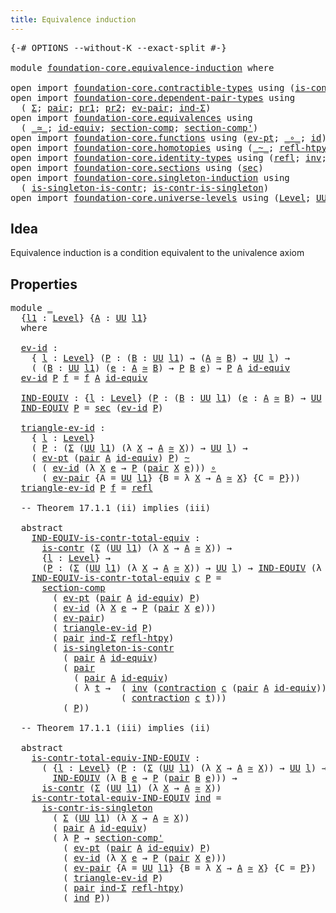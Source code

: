 ```yaml
---
title: Equivalence induction
---
```


<pre class="Agda"><a id="47" class="Symbol">{-#</a> <a id="51" class="Keyword">OPTIONS</a> <a id="59" class="Pragma">--without-K</a> <a id="71" class="Pragma">--exact-split</a> <a id="85" class="Symbol">#-}</a>

<a id="90" class="Keyword">module</a> <a id="97" href="foundation-core.equivalence-induction.html" class="Module">foundation-core.equivalence-induction</a> <a id="135" class="Keyword">where</a>

<a id="142" class="Keyword">open</a> <a id="147" class="Keyword">import</a> <a id="154" href="foundation-core.contractible-types.html" class="Module">foundation-core.contractible-types</a> <a id="189" class="Keyword">using</a> <a id="195" class="Symbol">(</a><a id="196" href="foundation-core.contractible-types.html#1006" class="Function">is-contr</a><a id="204" class="Symbol">;</a> <a id="206" href="foundation-core.contractible-types.html#1438" class="Function">contraction</a><a id="217" class="Symbol">)</a>
<a id="219" class="Keyword">open</a> <a id="224" class="Keyword">import</a> <a id="231" href="foundation-core.dependent-pair-types.html" class="Module">foundation-core.dependent-pair-types</a> <a id="268" class="Keyword">using</a>
  <a id="276" class="Symbol">(</a> <a id="278" href="foundation-core.dependent-pair-types.html#515" class="Record">Σ</a><a id="279" class="Symbol">;</a> <a id="281" href="foundation-core.dependent-pair-types.html#588" class="InductiveConstructor">pair</a><a id="285" class="Symbol">;</a> <a id="287" href="foundation-core.dependent-pair-types.html#605" class="Field">pr1</a><a id="290" class="Symbol">;</a> <a id="292" href="foundation-core.dependent-pair-types.html#617" class="Field">pr2</a><a id="295" class="Symbol">;</a> <a id="297" href="foundation-core.dependent-pair-types.html#909" class="Function">ev-pair</a><a id="304" class="Symbol">;</a> <a id="306" href="foundation-core.dependent-pair-types.html#743" class="Function">ind-Σ</a><a id="311" class="Symbol">)</a>
<a id="313" class="Keyword">open</a> <a id="318" class="Keyword">import</a> <a id="325" href="foundation-core.equivalences.html" class="Module">foundation-core.equivalences</a> <a id="354" class="Keyword">using</a>
  <a id="362" class="Symbol">(</a> <a id="364" href="foundation-core.equivalences.html#1621" class="Function Operator">_≃_</a><a id="367" class="Symbol">;</a> <a id="369" href="foundation-core.equivalences.html#2494" class="Function">id-equiv</a><a id="377" class="Symbol">;</a> <a id="379" href="foundation-core.equivalences.html#6176" class="Function">section-comp</a><a id="391" class="Symbol">;</a> <a id="393" href="foundation-core.equivalences.html#6349" class="Function">section-comp&#39;</a><a id="406" class="Symbol">)</a>
<a id="408" class="Keyword">open</a> <a id="413" class="Keyword">import</a> <a id="420" href="foundation-core.functions.html" class="Module">foundation-core.functions</a> <a id="446" class="Keyword">using</a> <a id="452" class="Symbol">(</a><a id="453" href="foundation-core.functions.html#635" class="Function">ev-pt</a><a id="458" class="Symbol">;</a> <a id="460" href="foundation-core.functions.html#420" class="Function Operator">_∘_</a><a id="463" class="Symbol">;</a> <a id="465" href="foundation-core.functions.html#322" class="Function">id</a><a id="467" class="Symbol">)</a>
<a id="469" class="Keyword">open</a> <a id="474" class="Keyword">import</a> <a id="481" href="foundation-core.homotopies.html" class="Module">foundation-core.homotopies</a> <a id="508" class="Keyword">using</a> <a id="514" class="Symbol">(</a><a id="515" href="foundation-core.homotopies.html#627" class="Function Operator">_~_</a><a id="518" class="Symbol">;</a> <a id="520" href="foundation-core.homotopies.html#741" class="Function">refl-htpy</a><a id="529" class="Symbol">)</a>
<a id="531" class="Keyword">open</a> <a id="536" class="Keyword">import</a> <a id="543" href="foundation-core.identity-types.html" class="Module">foundation-core.identity-types</a> <a id="574" class="Keyword">using</a> <a id="580" class="Symbol">(</a><a id="581" href="foundation-core.identity-types.html#1820" class="InductiveConstructor">refl</a><a id="585" class="Symbol">;</a> <a id="587" href="foundation-core.identity-types.html#2729" class="Function">inv</a><a id="590" class="Symbol">;</a> <a id="592" href="foundation-core.identity-types.html#2425" class="Function Operator">_∙_</a><a id="595" class="Symbol">)</a>
<a id="597" class="Keyword">open</a> <a id="602" class="Keyword">import</a> <a id="609" href="foundation-core.sections.html" class="Module">foundation-core.sections</a> <a id="634" class="Keyword">using</a> <a id="640" class="Symbol">(</a><a id="641" href="foundation-core.sections.html#534" class="Function">sec</a><a id="644" class="Symbol">)</a>
<a id="646" class="Keyword">open</a> <a id="651" class="Keyword">import</a> <a id="658" href="foundation-core.singleton-induction.html" class="Module">foundation-core.singleton-induction</a> <a id="694" class="Keyword">using</a>
  <a id="702" class="Symbol">(</a> <a id="704" href="foundation-core.singleton-induction.html#2053" class="Function">is-singleton-is-contr</a><a id="725" class="Symbol">;</a> <a id="727" href="foundation-core.singleton-induction.html#2576" class="Function">is-contr-is-singleton</a><a id="748" class="Symbol">)</a>
<a id="750" class="Keyword">open</a> <a id="755" class="Keyword">import</a> <a id="762" href="foundation-core.universe-levels.html" class="Module">foundation-core.universe-levels</a> <a id="794" class="Keyword">using</a> <a id="800" class="Symbol">(</a><a id="801" href="Agda.Primitive.html#597" class="Postulate">Level</a><a id="806" class="Symbol">;</a> <a id="808" href="foundation-core.universe-levels.html#235" class="Primitive">UU</a><a id="810" class="Symbol">)</a>
</pre>
## Idea

Equivalence induction is a condition equivalent to the univalence axiom

## Properties

<pre class="Agda"><a id="922" class="Keyword">module</a> <a id="929" href="foundation-core.equivalence-induction.html#929" class="Module">_</a>
  <a id="933" class="Symbol">{</a><a id="934" href="foundation-core.equivalence-induction.html#934" class="Bound">l1</a> <a id="937" class="Symbol">:</a> <a id="939" href="Agda.Primitive.html#597" class="Postulate">Level</a><a id="944" class="Symbol">}</a> <a id="946" class="Symbol">{</a><a id="947" href="foundation-core.equivalence-induction.html#947" class="Bound">A</a> <a id="949" class="Symbol">:</a> <a id="951" href="foundation-core.universe-levels.html#235" class="Primitive">UU</a> <a id="954" href="foundation-core.equivalence-induction.html#934" class="Bound">l1</a><a id="956" class="Symbol">}</a>
  <a id="960" class="Keyword">where</a>

  <a id="969" href="foundation-core.equivalence-induction.html#969" class="Function">ev-id</a> <a id="975" class="Symbol">:</a>
    <a id="981" class="Symbol">{</a> <a id="983" href="foundation-core.equivalence-induction.html#983" class="Bound">l</a> <a id="985" class="Symbol">:</a> <a id="987" href="Agda.Primitive.html#597" class="Postulate">Level</a><a id="992" class="Symbol">}</a> <a id="994" class="Symbol">(</a><a id="995" href="foundation-core.equivalence-induction.html#995" class="Bound">P</a> <a id="997" class="Symbol">:</a> <a id="999" class="Symbol">(</a><a id="1000" href="foundation-core.equivalence-induction.html#1000" class="Bound">B</a> <a id="1002" class="Symbol">:</a> <a id="1004" href="foundation-core.universe-levels.html#235" class="Primitive">UU</a> <a id="1007" href="foundation-core.equivalence-induction.html#934" class="Bound">l1</a><a id="1009" class="Symbol">)</a> <a id="1011" class="Symbol">→</a> <a id="1013" class="Symbol">(</a><a id="1014" href="foundation-core.equivalence-induction.html#947" class="Bound">A</a> <a id="1016" href="foundation-core.equivalences.html#1621" class="Function Operator">≃</a> <a id="1018" href="foundation-core.equivalence-induction.html#1000" class="Bound">B</a><a id="1019" class="Symbol">)</a> <a id="1021" class="Symbol">→</a> <a id="1023" href="foundation-core.universe-levels.html#235" class="Primitive">UU</a> <a id="1026" href="foundation-core.equivalence-induction.html#983" class="Bound">l</a><a id="1027" class="Symbol">)</a> <a id="1029" class="Symbol">→</a>
    <a id="1035" class="Symbol">(</a> <a id="1037" class="Symbol">(</a><a id="1038" href="foundation-core.equivalence-induction.html#1038" class="Bound">B</a> <a id="1040" class="Symbol">:</a> <a id="1042" href="foundation-core.universe-levels.html#235" class="Primitive">UU</a> <a id="1045" href="foundation-core.equivalence-induction.html#934" class="Bound">l1</a><a id="1047" class="Symbol">)</a> <a id="1049" class="Symbol">(</a><a id="1050" href="foundation-core.equivalence-induction.html#1050" class="Bound">e</a> <a id="1052" class="Symbol">:</a> <a id="1054" href="foundation-core.equivalence-induction.html#947" class="Bound">A</a> <a id="1056" href="foundation-core.equivalences.html#1621" class="Function Operator">≃</a> <a id="1058" href="foundation-core.equivalence-induction.html#1038" class="Bound">B</a><a id="1059" class="Symbol">)</a> <a id="1061" class="Symbol">→</a> <a id="1063" href="foundation-core.equivalence-induction.html#995" class="Bound">P</a> <a id="1065" href="foundation-core.equivalence-induction.html#1038" class="Bound">B</a> <a id="1067" href="foundation-core.equivalence-induction.html#1050" class="Bound">e</a><a id="1068" class="Symbol">)</a> <a id="1070" class="Symbol">→</a> <a id="1072" href="foundation-core.equivalence-induction.html#995" class="Bound">P</a> <a id="1074" href="foundation-core.equivalence-induction.html#947" class="Bound">A</a> <a id="1076" href="foundation-core.equivalences.html#2494" class="Function">id-equiv</a>
  <a id="1087" href="foundation-core.equivalence-induction.html#969" class="Function">ev-id</a> <a id="1093" href="foundation-core.equivalence-induction.html#1093" class="Bound">P</a> <a id="1095" href="foundation-core.equivalence-induction.html#1095" class="Bound">f</a> <a id="1097" class="Symbol">=</a> <a id="1099" href="foundation-core.equivalence-induction.html#1095" class="Bound">f</a> <a id="1101" href="foundation-core.equivalence-induction.html#947" class="Bound">A</a> <a id="1103" href="foundation-core.equivalences.html#2494" class="Function">id-equiv</a>
  
  <a id="1117" href="foundation-core.equivalence-induction.html#1117" class="Function">IND-EQUIV</a> <a id="1127" class="Symbol">:</a> <a id="1129" class="Symbol">{</a><a id="1130" href="foundation-core.equivalence-induction.html#1130" class="Bound">l</a> <a id="1132" class="Symbol">:</a> <a id="1134" href="Agda.Primitive.html#597" class="Postulate">Level</a><a id="1139" class="Symbol">}</a> <a id="1141" class="Symbol">(</a><a id="1142" href="foundation-core.equivalence-induction.html#1142" class="Bound">P</a> <a id="1144" class="Symbol">:</a> <a id="1146" class="Symbol">(</a><a id="1147" href="foundation-core.equivalence-induction.html#1147" class="Bound">B</a> <a id="1149" class="Symbol">:</a> <a id="1151" href="foundation-core.universe-levels.html#235" class="Primitive">UU</a> <a id="1154" href="foundation-core.equivalence-induction.html#934" class="Bound">l1</a><a id="1156" class="Symbol">)</a> <a id="1158" class="Symbol">(</a><a id="1159" href="foundation-core.equivalence-induction.html#1159" class="Bound">e</a> <a id="1161" class="Symbol">:</a> <a id="1163" href="foundation-core.equivalence-induction.html#947" class="Bound">A</a> <a id="1165" href="foundation-core.equivalences.html#1621" class="Function Operator">≃</a> <a id="1167" href="foundation-core.equivalence-induction.html#1147" class="Bound">B</a><a id="1168" class="Symbol">)</a> <a id="1170" class="Symbol">→</a> <a id="1172" href="foundation-core.universe-levels.html#235" class="Primitive">UU</a> <a id="1175" href="foundation-core.equivalence-induction.html#1130" class="Bound">l</a><a id="1176" class="Symbol">)</a> <a id="1178" class="Symbol">→</a> <a id="1180" href="foundation-core.universe-levels.html#235" class="Primitive">UU</a> <a id="1183" class="Symbol">_</a>
  <a id="1187" href="foundation-core.equivalence-induction.html#1117" class="Function">IND-EQUIV</a> <a id="1197" href="foundation-core.equivalence-induction.html#1197" class="Bound">P</a> <a id="1199" class="Symbol">=</a> <a id="1201" href="foundation-core.sections.html#534" class="Function">sec</a> <a id="1205" class="Symbol">(</a><a id="1206" href="foundation-core.equivalence-induction.html#969" class="Function">ev-id</a> <a id="1212" href="foundation-core.equivalence-induction.html#1197" class="Bound">P</a><a id="1213" class="Symbol">)</a>
  
  <a id="1220" href="foundation-core.equivalence-induction.html#1220" class="Function">triangle-ev-id</a> <a id="1235" class="Symbol">:</a>
    <a id="1241" class="Symbol">{</a> <a id="1243" href="foundation-core.equivalence-induction.html#1243" class="Bound">l</a> <a id="1245" class="Symbol">:</a> <a id="1247" href="Agda.Primitive.html#597" class="Postulate">Level</a><a id="1252" class="Symbol">}</a>
    <a id="1258" class="Symbol">(</a> <a id="1260" href="foundation-core.equivalence-induction.html#1260" class="Bound">P</a> <a id="1262" class="Symbol">:</a> <a id="1264" class="Symbol">(</a><a id="1265" href="foundation-core.dependent-pair-types.html#515" class="Record">Σ</a> <a id="1267" class="Symbol">(</a><a id="1268" href="foundation-core.universe-levels.html#235" class="Primitive">UU</a> <a id="1271" href="foundation-core.equivalence-induction.html#934" class="Bound">l1</a><a id="1273" class="Symbol">)</a> <a id="1275" class="Symbol">(λ</a> <a id="1278" href="foundation-core.equivalence-induction.html#1278" class="Bound">X</a> <a id="1280" class="Symbol">→</a> <a id="1282" href="foundation-core.equivalence-induction.html#947" class="Bound">A</a> <a id="1284" href="foundation-core.equivalences.html#1621" class="Function Operator">≃</a> <a id="1286" href="foundation-core.equivalence-induction.html#1278" class="Bound">X</a><a id="1287" class="Symbol">))</a> <a id="1290" class="Symbol">→</a> <a id="1292" href="foundation-core.universe-levels.html#235" class="Primitive">UU</a> <a id="1295" href="foundation-core.equivalence-induction.html#1243" class="Bound">l</a><a id="1296" class="Symbol">)</a> <a id="1298" class="Symbol">→</a>
    <a id="1304" class="Symbol">(</a> <a id="1306" href="foundation-core.functions.html#635" class="Function">ev-pt</a> <a id="1312" class="Symbol">(</a><a id="1313" href="foundation-core.dependent-pair-types.html#588" class="InductiveConstructor">pair</a> <a id="1318" href="foundation-core.equivalence-induction.html#947" class="Bound">A</a> <a id="1320" href="foundation-core.equivalences.html#2494" class="Function">id-equiv</a><a id="1328" class="Symbol">)</a> <a id="1330" href="foundation-core.equivalence-induction.html#1260" class="Bound">P</a><a id="1331" class="Symbol">)</a> <a id="1333" href="foundation-core.homotopies.html#627" class="Function Operator">~</a>
    <a id="1339" class="Symbol">(</a> <a id="1341" class="Symbol">(</a> <a id="1343" href="foundation-core.equivalence-induction.html#969" class="Function">ev-id</a> <a id="1349" class="Symbol">(λ</a> <a id="1352" href="foundation-core.equivalence-induction.html#1352" class="Bound">X</a> <a id="1354" href="foundation-core.equivalence-induction.html#1354" class="Bound">e</a> <a id="1356" class="Symbol">→</a> <a id="1358" href="foundation-core.equivalence-induction.html#1260" class="Bound">P</a> <a id="1360" class="Symbol">(</a><a id="1361" href="foundation-core.dependent-pair-types.html#588" class="InductiveConstructor">pair</a> <a id="1366" href="foundation-core.equivalence-induction.html#1352" class="Bound">X</a> <a id="1368" href="foundation-core.equivalence-induction.html#1354" class="Bound">e</a><a id="1369" class="Symbol">)))</a> <a id="1373" href="foundation-core.functions.html#420" class="Function Operator">∘</a>
      <a id="1381" class="Symbol">(</a> <a id="1383" href="foundation-core.dependent-pair-types.html#909" class="Function">ev-pair</a> <a id="1391" class="Symbol">{</a><a id="1392" class="Argument">A</a> <a id="1394" class="Symbol">=</a> <a id="1396" href="foundation-core.universe-levels.html#235" class="Primitive">UU</a> <a id="1399" href="foundation-core.equivalence-induction.html#934" class="Bound">l1</a><a id="1401" class="Symbol">}</a> <a id="1403" class="Symbol">{</a><a id="1404" class="Argument">B</a> <a id="1406" class="Symbol">=</a> <a id="1408" class="Symbol">λ</a> <a id="1410" href="foundation-core.equivalence-induction.html#1410" class="Bound">X</a> <a id="1412" class="Symbol">→</a> <a id="1414" href="foundation-core.equivalence-induction.html#947" class="Bound">A</a> <a id="1416" href="foundation-core.equivalences.html#1621" class="Function Operator">≃</a> <a id="1418" href="foundation-core.equivalence-induction.html#1410" class="Bound">X</a><a id="1419" class="Symbol">}</a> <a id="1421" class="Symbol">{</a><a id="1422" class="Argument">C</a> <a id="1424" class="Symbol">=</a> <a id="1426" href="foundation-core.equivalence-induction.html#1260" class="Bound">P</a><a id="1427" class="Symbol">}))</a>
  <a id="1433" href="foundation-core.equivalence-induction.html#1220" class="Function">triangle-ev-id</a> <a id="1448" href="foundation-core.equivalence-induction.html#1448" class="Bound">P</a> <a id="1450" href="foundation-core.equivalence-induction.html#1450" class="Bound">f</a> <a id="1452" class="Symbol">=</a> <a id="1454" href="foundation-core.identity-types.html#1820" class="InductiveConstructor">refl</a>

  <a id="1462" class="Comment">-- Theorem 17.1.1 (ii) implies (iii)</a>

  <a id="1502" class="Keyword">abstract</a>
    <a id="1515" href="foundation-core.equivalence-induction.html#1515" class="Function">IND-EQUIV-is-contr-total-equiv</a> <a id="1546" class="Symbol">:</a>
      <a id="1554" href="foundation-core.contractible-types.html#1006" class="Function">is-contr</a> <a id="1563" class="Symbol">(</a><a id="1564" href="foundation-core.dependent-pair-types.html#515" class="Record">Σ</a> <a id="1566" class="Symbol">(</a><a id="1567" href="foundation-core.universe-levels.html#235" class="Primitive">UU</a> <a id="1570" href="foundation-core.equivalence-induction.html#934" class="Bound">l1</a><a id="1572" class="Symbol">)</a> <a id="1574" class="Symbol">(λ</a> <a id="1577" href="foundation-core.equivalence-induction.html#1577" class="Bound">X</a> <a id="1579" class="Symbol">→</a> <a id="1581" href="foundation-core.equivalence-induction.html#947" class="Bound">A</a> <a id="1583" href="foundation-core.equivalences.html#1621" class="Function Operator">≃</a> <a id="1585" href="foundation-core.equivalence-induction.html#1577" class="Bound">X</a><a id="1586" class="Symbol">))</a> <a id="1589" class="Symbol">→</a>
      <a id="1597" class="Symbol">{</a><a id="1598" href="foundation-core.equivalence-induction.html#1598" class="Bound">l</a> <a id="1600" class="Symbol">:</a> <a id="1602" href="Agda.Primitive.html#597" class="Postulate">Level</a><a id="1607" class="Symbol">}</a> <a id="1609" class="Symbol">→</a>
      <a id="1617" class="Symbol">(</a><a id="1618" href="foundation-core.equivalence-induction.html#1618" class="Bound">P</a> <a id="1620" class="Symbol">:</a> <a id="1622" class="Symbol">(</a><a id="1623" href="foundation-core.dependent-pair-types.html#515" class="Record">Σ</a> <a id="1625" class="Symbol">(</a><a id="1626" href="foundation-core.universe-levels.html#235" class="Primitive">UU</a> <a id="1629" href="foundation-core.equivalence-induction.html#934" class="Bound">l1</a><a id="1631" class="Symbol">)</a> <a id="1633" class="Symbol">(λ</a> <a id="1636" href="foundation-core.equivalence-induction.html#1636" class="Bound">X</a> <a id="1638" class="Symbol">→</a> <a id="1640" href="foundation-core.equivalence-induction.html#947" class="Bound">A</a> <a id="1642" href="foundation-core.equivalences.html#1621" class="Function Operator">≃</a> <a id="1644" href="foundation-core.equivalence-induction.html#1636" class="Bound">X</a><a id="1645" class="Symbol">))</a> <a id="1648" class="Symbol">→</a> <a id="1650" href="foundation-core.universe-levels.html#235" class="Primitive">UU</a> <a id="1653" href="foundation-core.equivalence-induction.html#1598" class="Bound">l</a><a id="1654" class="Symbol">)</a> <a id="1656" class="Symbol">→</a> <a id="1658" href="foundation-core.equivalence-induction.html#1117" class="Function">IND-EQUIV</a> <a id="1668" class="Symbol">(λ</a> <a id="1671" href="foundation-core.equivalence-induction.html#1671" class="Bound">B</a> <a id="1673" href="foundation-core.equivalence-induction.html#1673" class="Bound">e</a> <a id="1675" class="Symbol">→</a> <a id="1677" href="foundation-core.equivalence-induction.html#1618" class="Bound">P</a> <a id="1679" class="Symbol">(</a><a id="1680" href="foundation-core.dependent-pair-types.html#588" class="InductiveConstructor">pair</a> <a id="1685" href="foundation-core.equivalence-induction.html#1671" class="Bound">B</a> <a id="1687" href="foundation-core.equivalence-induction.html#1673" class="Bound">e</a><a id="1688" class="Symbol">))</a>
    <a id="1695" href="foundation-core.equivalence-induction.html#1515" class="Function">IND-EQUIV-is-contr-total-equiv</a> <a id="1726" href="foundation-core.equivalence-induction.html#1726" class="Bound">c</a> <a id="1728" href="foundation-core.equivalence-induction.html#1728" class="Bound">P</a> <a id="1730" class="Symbol">=</a>
      <a id="1738" href="foundation-core.equivalences.html#6176" class="Function">section-comp</a>
        <a id="1759" class="Symbol">(</a> <a id="1761" href="foundation-core.functions.html#635" class="Function">ev-pt</a> <a id="1767" class="Symbol">(</a><a id="1768" href="foundation-core.dependent-pair-types.html#588" class="InductiveConstructor">pair</a> <a id="1773" href="foundation-core.equivalence-induction.html#947" class="Bound">A</a> <a id="1775" href="foundation-core.equivalences.html#2494" class="Function">id-equiv</a><a id="1783" class="Symbol">)</a> <a id="1785" href="foundation-core.equivalence-induction.html#1728" class="Bound">P</a><a id="1786" class="Symbol">)</a>
        <a id="1796" class="Symbol">(</a> <a id="1798" href="foundation-core.equivalence-induction.html#969" class="Function">ev-id</a> <a id="1804" class="Symbol">(λ</a> <a id="1807" href="foundation-core.equivalence-induction.html#1807" class="Bound">X</a> <a id="1809" href="foundation-core.equivalence-induction.html#1809" class="Bound">e</a> <a id="1811" class="Symbol">→</a> <a id="1813" href="foundation-core.equivalence-induction.html#1728" class="Bound">P</a> <a id="1815" class="Symbol">(</a><a id="1816" href="foundation-core.dependent-pair-types.html#588" class="InductiveConstructor">pair</a> <a id="1821" href="foundation-core.equivalence-induction.html#1807" class="Bound">X</a> <a id="1823" href="foundation-core.equivalence-induction.html#1809" class="Bound">e</a><a id="1824" class="Symbol">)))</a>
        <a id="1836" class="Symbol">(</a> <a id="1838" href="foundation-core.dependent-pair-types.html#909" class="Function">ev-pair</a><a id="1845" class="Symbol">)</a>
        <a id="1855" class="Symbol">(</a> <a id="1857" href="foundation-core.equivalence-induction.html#1220" class="Function">triangle-ev-id</a> <a id="1872" href="foundation-core.equivalence-induction.html#1728" class="Bound">P</a><a id="1873" class="Symbol">)</a>
        <a id="1883" class="Symbol">(</a> <a id="1885" href="foundation-core.dependent-pair-types.html#588" class="InductiveConstructor">pair</a> <a id="1890" href="foundation-core.dependent-pair-types.html#743" class="Function">ind-Σ</a> <a id="1896" href="foundation-core.homotopies.html#741" class="Function">refl-htpy</a><a id="1905" class="Symbol">)</a>
        <a id="1915" class="Symbol">(</a> <a id="1917" href="foundation-core.singleton-induction.html#2053" class="Function">is-singleton-is-contr</a>
          <a id="1949" class="Symbol">(</a> <a id="1951" href="foundation-core.dependent-pair-types.html#588" class="InductiveConstructor">pair</a> <a id="1956" href="foundation-core.equivalence-induction.html#947" class="Bound">A</a> <a id="1958" href="foundation-core.equivalences.html#2494" class="Function">id-equiv</a><a id="1966" class="Symbol">)</a>
          <a id="1978" class="Symbol">(</a> <a id="1980" href="foundation-core.dependent-pair-types.html#588" class="InductiveConstructor">pair</a>
            <a id="1997" class="Symbol">(</a> <a id="1999" href="foundation-core.dependent-pair-types.html#588" class="InductiveConstructor">pair</a> <a id="2004" href="foundation-core.equivalence-induction.html#947" class="Bound">A</a> <a id="2006" href="foundation-core.equivalences.html#2494" class="Function">id-equiv</a><a id="2014" class="Symbol">)</a>
            <a id="2028" class="Symbol">(</a> <a id="2030" class="Symbol">λ</a> <a id="2032" href="foundation-core.equivalence-induction.html#2032" class="Bound">t</a> <a id="2034" class="Symbol">→</a>  <a id="2037" class="Symbol">(</a> <a id="2039" href="foundation-core.identity-types.html#2729" class="Function">inv</a> <a id="2043" class="Symbol">(</a><a id="2044" href="foundation-core.contractible-types.html#1438" class="Function">contraction</a> <a id="2056" href="foundation-core.equivalence-induction.html#1726" class="Bound">c</a> <a id="2058" class="Symbol">(</a><a id="2059" href="foundation-core.dependent-pair-types.html#588" class="InductiveConstructor">pair</a> <a id="2064" href="foundation-core.equivalence-induction.html#947" class="Bound">A</a> <a id="2066" href="foundation-core.equivalences.html#2494" class="Function">id-equiv</a><a id="2074" class="Symbol">)))</a> <a id="2078" href="foundation-core.identity-types.html#2425" class="Function Operator">∙</a>
                     <a id="2101" class="Symbol">(</a> <a id="2103" href="foundation-core.contractible-types.html#1438" class="Function">contraction</a> <a id="2115" href="foundation-core.equivalence-induction.html#1726" class="Bound">c</a> <a id="2117" href="foundation-core.equivalence-induction.html#2032" class="Bound">t</a><a id="2118" class="Symbol">)))</a>
          <a id="2132" class="Symbol">(</a> <a id="2134" href="foundation-core.equivalence-induction.html#1728" class="Bound">P</a><a id="2135" class="Symbol">))</a>

  <a id="2141" class="Comment">-- Theorem 17.1.1 (iii) implies (ii)</a>

  <a id="2181" class="Keyword">abstract</a>
    <a id="2194" href="foundation-core.equivalence-induction.html#2194" class="Function">is-contr-total-equiv-IND-EQUIV</a> <a id="2225" class="Symbol">:</a>
      <a id="2233" class="Symbol">(</a> <a id="2235" class="Symbol">{</a><a id="2236" href="foundation-core.equivalence-induction.html#2236" class="Bound">l</a> <a id="2238" class="Symbol">:</a> <a id="2240" href="Agda.Primitive.html#597" class="Postulate">Level</a><a id="2245" class="Symbol">}</a> <a id="2247" class="Symbol">(</a><a id="2248" href="foundation-core.equivalence-induction.html#2248" class="Bound">P</a> <a id="2250" class="Symbol">:</a> <a id="2252" class="Symbol">(</a><a id="2253" href="foundation-core.dependent-pair-types.html#515" class="Record">Σ</a> <a id="2255" class="Symbol">(</a><a id="2256" href="foundation-core.universe-levels.html#235" class="Primitive">UU</a> <a id="2259" href="foundation-core.equivalence-induction.html#934" class="Bound">l1</a><a id="2261" class="Symbol">)</a> <a id="2263" class="Symbol">(λ</a> <a id="2266" href="foundation-core.equivalence-induction.html#2266" class="Bound">X</a> <a id="2268" class="Symbol">→</a> <a id="2270" href="foundation-core.equivalence-induction.html#947" class="Bound">A</a> <a id="2272" href="foundation-core.equivalences.html#1621" class="Function Operator">≃</a> <a id="2274" href="foundation-core.equivalence-induction.html#2266" class="Bound">X</a><a id="2275" class="Symbol">))</a> <a id="2278" class="Symbol">→</a> <a id="2280" href="foundation-core.universe-levels.html#235" class="Primitive">UU</a> <a id="2283" href="foundation-core.equivalence-induction.html#2236" class="Bound">l</a><a id="2284" class="Symbol">)</a> <a id="2286" class="Symbol">→</a>
        <a id="2296" href="foundation-core.equivalence-induction.html#1117" class="Function">IND-EQUIV</a> <a id="2306" class="Symbol">(λ</a> <a id="2309" href="foundation-core.equivalence-induction.html#2309" class="Bound">B</a> <a id="2311" href="foundation-core.equivalence-induction.html#2311" class="Bound">e</a> <a id="2313" class="Symbol">→</a> <a id="2315" href="foundation-core.equivalence-induction.html#2248" class="Bound">P</a> <a id="2317" class="Symbol">(</a><a id="2318" href="foundation-core.dependent-pair-types.html#588" class="InductiveConstructor">pair</a> <a id="2323" href="foundation-core.equivalence-induction.html#2309" class="Bound">B</a> <a id="2325" href="foundation-core.equivalence-induction.html#2311" class="Bound">e</a><a id="2326" class="Symbol">)))</a> <a id="2330" class="Symbol">→</a>
      <a id="2338" href="foundation-core.contractible-types.html#1006" class="Function">is-contr</a> <a id="2347" class="Symbol">(</a><a id="2348" href="foundation-core.dependent-pair-types.html#515" class="Record">Σ</a> <a id="2350" class="Symbol">(</a><a id="2351" href="foundation-core.universe-levels.html#235" class="Primitive">UU</a> <a id="2354" href="foundation-core.equivalence-induction.html#934" class="Bound">l1</a><a id="2356" class="Symbol">)</a> <a id="2358" class="Symbol">(λ</a> <a id="2361" href="foundation-core.equivalence-induction.html#2361" class="Bound">X</a> <a id="2363" class="Symbol">→</a> <a id="2365" href="foundation-core.equivalence-induction.html#947" class="Bound">A</a> <a id="2367" href="foundation-core.equivalences.html#1621" class="Function Operator">≃</a> <a id="2369" href="foundation-core.equivalence-induction.html#2361" class="Bound">X</a><a id="2370" class="Symbol">))</a>
    <a id="2377" href="foundation-core.equivalence-induction.html#2194" class="Function">is-contr-total-equiv-IND-EQUIV</a> <a id="2408" href="foundation-core.equivalence-induction.html#2408" class="Bound">ind</a> <a id="2412" class="Symbol">=</a>
      <a id="2420" href="foundation-core.singleton-induction.html#2576" class="Function">is-contr-is-singleton</a>
        <a id="2450" class="Symbol">(</a> <a id="2452" href="foundation-core.dependent-pair-types.html#515" class="Record">Σ</a> <a id="2454" class="Symbol">(</a><a id="2455" href="foundation-core.universe-levels.html#235" class="Primitive">UU</a> <a id="2458" href="foundation-core.equivalence-induction.html#934" class="Bound">l1</a><a id="2460" class="Symbol">)</a> <a id="2462" class="Symbol">(λ</a> <a id="2465" href="foundation-core.equivalence-induction.html#2465" class="Bound">X</a> <a id="2467" class="Symbol">→</a> <a id="2469" href="foundation-core.equivalence-induction.html#947" class="Bound">A</a> <a id="2471" href="foundation-core.equivalences.html#1621" class="Function Operator">≃</a> <a id="2473" href="foundation-core.equivalence-induction.html#2465" class="Bound">X</a><a id="2474" class="Symbol">))</a>
        <a id="2485" class="Symbol">(</a> <a id="2487" href="foundation-core.dependent-pair-types.html#588" class="InductiveConstructor">pair</a> <a id="2492" href="foundation-core.equivalence-induction.html#947" class="Bound">A</a> <a id="2494" href="foundation-core.equivalences.html#2494" class="Function">id-equiv</a><a id="2502" class="Symbol">)</a>
        <a id="2512" class="Symbol">(</a> <a id="2514" class="Symbol">λ</a> <a id="2516" href="foundation-core.equivalence-induction.html#2516" class="Bound">P</a> <a id="2518" class="Symbol">→</a> <a id="2520" href="foundation-core.equivalences.html#6349" class="Function">section-comp&#39;</a>
          <a id="2544" class="Symbol">(</a> <a id="2546" href="foundation-core.functions.html#635" class="Function">ev-pt</a> <a id="2552" class="Symbol">(</a><a id="2553" href="foundation-core.dependent-pair-types.html#588" class="InductiveConstructor">pair</a> <a id="2558" href="foundation-core.equivalence-induction.html#947" class="Bound">A</a> <a id="2560" href="foundation-core.equivalences.html#2494" class="Function">id-equiv</a><a id="2568" class="Symbol">)</a> <a id="2570" href="foundation-core.equivalence-induction.html#2516" class="Bound">P</a><a id="2571" class="Symbol">)</a>
          <a id="2583" class="Symbol">(</a> <a id="2585" href="foundation-core.equivalence-induction.html#969" class="Function">ev-id</a> <a id="2591" class="Symbol">(λ</a> <a id="2594" href="foundation-core.equivalence-induction.html#2594" class="Bound">X</a> <a id="2596" href="foundation-core.equivalence-induction.html#2596" class="Bound">e</a> <a id="2598" class="Symbol">→</a> <a id="2600" href="foundation-core.equivalence-induction.html#2516" class="Bound">P</a> <a id="2602" class="Symbol">(</a><a id="2603" href="foundation-core.dependent-pair-types.html#588" class="InductiveConstructor">pair</a> <a id="2608" href="foundation-core.equivalence-induction.html#2594" class="Bound">X</a> <a id="2610" href="foundation-core.equivalence-induction.html#2596" class="Bound">e</a><a id="2611" class="Symbol">)))</a>
          <a id="2625" class="Symbol">(</a> <a id="2627" href="foundation-core.dependent-pair-types.html#909" class="Function">ev-pair</a> <a id="2635" class="Symbol">{</a><a id="2636" class="Argument">A</a> <a id="2638" class="Symbol">=</a> <a id="2640" href="foundation-core.universe-levels.html#235" class="Primitive">UU</a> <a id="2643" href="foundation-core.equivalence-induction.html#934" class="Bound">l1</a><a id="2645" class="Symbol">}</a> <a id="2647" class="Symbol">{</a><a id="2648" class="Argument">B</a> <a id="2650" class="Symbol">=</a> <a id="2652" class="Symbol">λ</a> <a id="2654" href="foundation-core.equivalence-induction.html#2654" class="Bound">X</a> <a id="2656" class="Symbol">→</a> <a id="2658" href="foundation-core.equivalence-induction.html#947" class="Bound">A</a> <a id="2660" href="foundation-core.equivalences.html#1621" class="Function Operator">≃</a> <a id="2662" href="foundation-core.equivalence-induction.html#2654" class="Bound">X</a><a id="2663" class="Symbol">}</a> <a id="2665" class="Symbol">{</a><a id="2666" class="Argument">C</a> <a id="2668" class="Symbol">=</a> <a id="2670" href="foundation-core.equivalence-induction.html#2516" class="Bound">P</a><a id="2671" class="Symbol">})</a>
          <a id="2684" class="Symbol">(</a> <a id="2686" href="foundation-core.equivalence-induction.html#1220" class="Function">triangle-ev-id</a> <a id="2701" href="foundation-core.equivalence-induction.html#2516" class="Bound">P</a><a id="2702" class="Symbol">)</a>
          <a id="2714" class="Symbol">(</a> <a id="2716" href="foundation-core.dependent-pair-types.html#588" class="InductiveConstructor">pair</a> <a id="2721" href="foundation-core.dependent-pair-types.html#743" class="Function">ind-Σ</a> <a id="2727" href="foundation-core.homotopies.html#741" class="Function">refl-htpy</a><a id="2736" class="Symbol">)</a>
          <a id="2748" class="Symbol">(</a> <a id="2750" href="foundation-core.equivalence-induction.html#2408" class="Bound">ind</a> <a id="2754" href="foundation-core.equivalence-induction.html#2516" class="Bound">P</a><a id="2755" class="Symbol">))</a>
</pre>